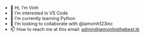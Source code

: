 - 👋 Hi, I’m Vinh
- 👀 I’m interested in VS Code
- 🌱 I’m currently learning Python
- 💞️ I’m looking to collaborate with @iamvinh123inc
- 📫 How to reach me at this email: admin@iamvinhisthebest.tk

<!---
work-iamvinh123/work-iamvinh123 is a ✨ special ✨ repository because its `README.md` (this file) appears on your GitHub profile.
You can click the Preview link to take a look at your changes.
--->

